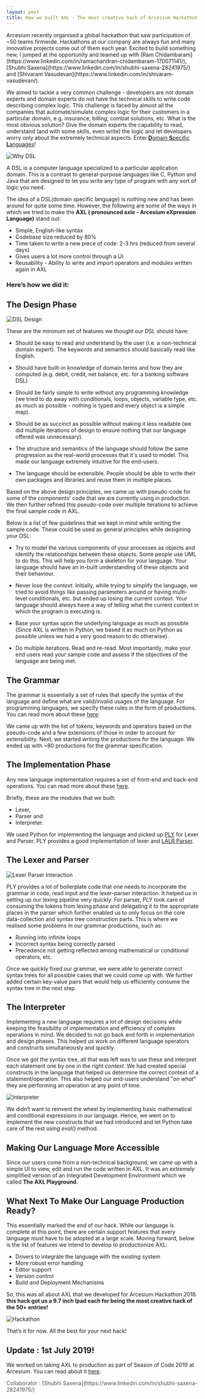 ```yaml
---
layout: post
title: How we built AXL - The most creative hack of Arcesium Hackathon 2018
---
```


<link rel="stylesheet" type="text/css" href="{{ site.baseurl }}/post.css" />
Arcesium recently organised a global hackathon that saw participation of ~50 teams firmwide. Hackathons at our company are always fun and many innovative projects come out of them each year. Excited to build something new, I jumped at the opportunity and teamed up with [Ram Chidambaram](https://www.linkedin.com/in/ramachandran-chidambaram-170071141/), [Shubhi Saxena](https://www.linkedin.com/in/shubhi-saxena-28241975/) and [Shivaram Vasudevan](https://www.linkedin.com/in/shivaram-vasudevan/).

We aimed to tackle a very common challenge - developers are not domain experts and domain experts do not have the technical skills to write code describing complex logic. This challenge is faced by almost all the companies that automate/simulate complex logic for their customers in a particular domain, e.g. insurance, billing, combat solutions, etc. What is the most obvious solution? Give the domain experts the capability to read, understand (and with some skills, even write) the logic and let developers worry only about the extremely technical aspects. Enter [**D**omain **S**pecific **L**anguages](https://en.wikipedia.org/wiki/Domain-specific_language)! 

![Why DSL]({{site.baseurl}}/images/why-dsl.jpg "Why DSL")

A DSL is a computer language specialized to a particular application domain. This is a contrast to general-purpose languages like C, Python and Java that are designed to let you write any type of program with any sort of logic you need. 

The idea of a DSL(domain specific language) is nothing new and has been around for quite some time. However, the following are some of the ways in which we tried to make the **AXL ( pronounced axle - Arcesium eXpression Language)** stand out:

* Simple, English-like syntax
* Codebase size reduced by 80%
* Time taken to write a new piece of code: 2-3 hrs (reduced from several days)
* Gives users a lot more control through a UI
* Reusability - Ability to write and import operators and modules written again in AXL

### Here’s how we did it:

## The Design Phase

![DSL Design]({{site.baseurl}}/images/dsl-design.png "DSL Design")

These are the minimum set of features we thought our DSL should have:

* Should be easy to read and understand by the user (i.e. a non-technical domain expert). The keywords and semantics should basically read like English.

* Should have built-in knowledge of domain terms and how they are computed (e.g. debit, credit, net balance, etc. for a banking software DSL)

* Should be fairly simple to write without any programming knowledge (we tried to do away with conditionals, loops, objects, variable type, etc. as much as possible - nothing is typed and every object is a simple map).

* Should be as succinct as possible without making it less readable (we did multiple iterations of design to ensure nothing that our language offered was unnecessary).

* The structure and semantics of the language should follow the same progression as the real-world processes that it's used to model. This made our language extremely intuitive for the end-users.

* The language should be extensible. People should be able to write their own packages and libraries and reuse them in multiple places.

Based on the above design principles, we came up with pseudo-code for some of the components' code that we are currently using in production. We then further refined this pseudo-code over multiple iterations to achieve the final sample code in AXL.

Below is a list of few guidelines that we kept in mind while writing the sample code. These could be used as general principles while desigining your DSL:

* Try to model the various components of your processes as objects and identify the relationships between these objects. Some people use UML to do this. This will help you form a skeleton for your language. Your language should have an in-built understanding of these objects and their behaviour. 

* Never lose the *context*. Initially, while trying to simplify the language, we tried to avoid things like passing parameters around or having multi-level conditionals, etc. but ended up losing the current context. Your language should always have a way of telling what the current context in which the program is executing is.

* Base your syntax upon the underlying language as much as possible (Since AXL is written in Python, we based it as much on Python as possible unless we had a very good reason to do otherwise).

* Do multiple iterations. Read and re-read. Most importantly, make your end users read your sample code and assess if the objectives of the language are being met.

## The Grammar

The grammar is essentially a set of rules that specify the syntax of the language and define what are valid/invalid usages of the language. For programming languages, we specify these rules in the form of productions. You can read more about these [here](https://en.wikipedia.org/wiki/Formal_grammar): 

We came up with the list of tokens, keywords and operators based on the pseudo-code and a few extensions of those in order to account for extensibility. Next, we started writing the productions for the language. We ended up with ~80 productions for the grammar specification.

## The Implementation Phase
Any new language implementation requires a set of front-end and back-end operations. You can read more about these [here](https://en.wikipedia.org/wiki/Compiler).

Briefly, these are the modules that we built: 
* Lexer, 
* Parser and 
* Interpreter. 

We used Python for implementing the language and picked up [PLY](https://github.com/dabeaz/ply) for Lexer and Parser. PLY provides a good implementation of lexer and [LALR Parser](https://web.cs.dal.ca/~sjackson/lalr1.html).

## The Lexer and Parser

![Lexer Parser Interaction]({{site.baseurl}}/images/lexer-parser.jpg "Lexer Parser Interaction")

PLY provides a lot of boilerplate code that one needs to incorporate the grammar in code, read input and the lexer-parser interaction.
It helped us in setting up our lexing pipeline very quickly. For parser, PLY took care of consuming the tokens from lexing phase and delegating it to the appropriate places in the parser which further enabled us to only focus on the core data-collection and syntax tree construction parts.
This is where we realised some problems in our grammar productions, such as:
* Running into infinite loops
* Incorrect syntax being correctly parsed
* Precedence not getting reflected among mathematical or conditional operators, etc.
 
Once we quickly fixed our grammar, we were able to generate correct syntax trees for all possible cases that we could come up with. We further added certain key-value pairs that would help us efficiently consume the syntax tree in the next step.

## The Interpreter 
Implementing a new language requires a lot of design decisions while keeping the feasibility of implementation and efficiency of complex operations in mind.
We decided to not go back and forth in implementation and design phases. This helped us work on different language operators and constructs simultaneously and quickly.

Once we got the syntax tree, all that was left was to use these and interpret each statement one by one in the right *context*. We had created special constructs in the language that helped us determine the correct context of a statement/operation. This also helped our end-users understand "*on what*" they are performing an operation at any point of time.

![Interpreter]({{site.baseurl}}/images/interpreter.jpg "Interpreter")

We didn’t want to reinvent the wheel by implementing basic mathematical and conditional expressions in our language. Hence, we went on to implement the new constructs that we had introduced and let Python take care of the rest using *eval()* method.

## Making Our Language More Accessible
Since our users come from a non-technical background, we came up with a simple UI to view, edit and run the code written in AXL. It was an extremely simplified version of an Integrated Development Environment which we called **The AXL Playground**.

## What Next To Make Our Language Production Ready?
This essentially marked the end of our hack. While our language is complete at this point, there are certain support features that every language must have to be adopted at a large scale. Moving forward, below is the list of features we intend to develop to productionize AXL:
* Drivers to integrate the language with the existing system
* More robust error handling 
* Editor support
* Version control
* Build and Deployment Mechanisms

So, this was all about AXL that we developed for Arcesium Hackathon 2018. **this hack got us a 9.7 inch Ipad each for being the most creative hack of the 50+ entries!**

![Hackathon]({{site.baseurl}}/images/hack.png "Hackathon")

That’s it for now. All the best for your next hack!

## Update : 1st July 2019!

We worked on taking AXL to production as part of Season of Code 2019 at Arcesium. You can read about it [here]().

<p style="opacity: 0.75;">
Collaborator : [Shubhi Saxena](https://www.linkedin.com/in/shubhi-saxena-28241975/) 
</p>